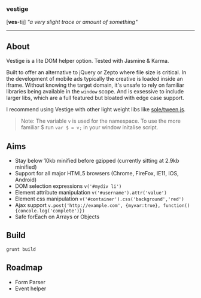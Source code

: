 ### vestige
[**ves**-tij]
*"a very slight trace or amount of something"*

----------

About
---------
Vestige is a lite DOM helper option. Tested with Jasmine & Karma.

Built to offer an alternative to jQuery or Zepto where file size is critical. In the development of mobile ads typically the creative is loaded inside an iframe.
Without knowing the target domain, it's unsafe to rely on familiar libraries being available in the `window` scope. And is exsessive to include larger libs, which are a full featured but bloated with edge case support.

I recommend using Vestige with other light weight libs like [sole/tween.js](https://github.com/sole/tween.js).

> Note: The variable `v` is used for the namespace. To use the more familiar $ run `var $ = v;` in your window initalise script.

Aims
---
* Stay below 10kb minified before gzipped (currently sitting at 2.9kb minified)
* Support for all major HTML5 browsers (Chrome, FireFox, IE11, IOS, Android)
* DOM selection expressions `v('#mydiv li')`
* Element attribute manipulation `v('#username').attr('value')`
* Element css manipulation `v('#container').css('background','red')`
* Ajax support `v.post('http://example.com', {myvar:true}, function(){concole.log('complete')})`
* Safe forEach on Arrays or Objects

## Build
`grunt build`

Roadmap
---

* Form Parser
* Event helper
